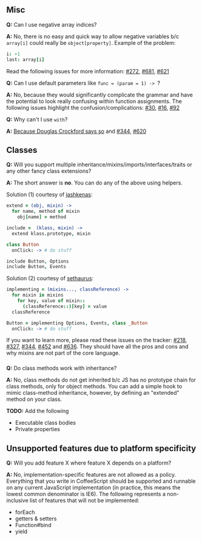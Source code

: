 ## Misc
   **Q:** Can I use negative array indices?

   **A:** No, there is no easy and quick way to allow negative variables b/c `array[i]` could really be `object[property]`. Example of the problem:

```coffeescript
i: -1
last: array[i]
```

Read the following issues for more information: 
[#272](http://github.com/jashkenas/coffee-script/issues/272), 
[#681](http://github.com/jashkenas/coffee-script/issues/681),
[#621](http://github.com/jashkenas/coffee-script/issues/621)


   **Q:** Can I use default parameters like `func = (param = 1) -> `?
  
   **A:** No,  because they would significantly complicate the grammar and have the potential to look really confusing within function assignments. The following issues highlight the confusion/complications: [#30](http://github.com/jashkenas/coffee-script/issues/30), 
[#16](http://github.com/jashkenas/coffee-script/issues/16),
[#92](http://github.com/jashkenas/coffee-script/issues/92)

   **Q:** Why can't I use `with`?

   **A:** [Because Douglas Crockford says so](http://yuiblog.com/blog/2006/04/11/with-statement-considered-harmful/) and [#344](http://github.com/jashkenas/coffee-script/issues/344), 
[#620](http://github.com/jashkenas/coffee-script/issues/620)

## Classes
   **Q:** Will you support multiple inheritance/mixins/imports/interfaces/traits or any other fancy class extensions?

   **A:** The short answer is **no**. You can do any of the above using helpers.

  Solution (1) courtesy of [jashkenas](http://github.com/jashkenas):

```coffeescript
extend = (obj, mixin) ->
  for name, method of mixin
    obj[name] = method

include =  (klass, mixin) ->
  extend klass.prototype, mixin

class Button
  onClick: -> # do stuff

include Button, Options
include Button, Events
```

  Solution (2) courtesy of [sethaurus](http://github.com/sethaurus):

```coffeescript
implementing = (mixins..., classReference) ->
  for mixin in mixins
    for key, value of mixin::
      (classReference::)[key] = value
  classReference

Button = implementing Options, Events, class _Button
  onClick: -> # do stuff
```

  If you want to learn more, please read these issues on the tracker: 
[#218](http://github.com/jashkenas/coffee-script/issues/218), 
[#327](http://github.com/jashkenas/coffee-script/issues/327), 
[#344](http://github.com/jashkenas/coffee-script/issues/344), 
[#452](http://github.com/jashkenas/coffee-script/issues/452) and 
[#636](http://github.com/jashkenas/coffee-script/issues/636). They should have all the pros and cons and why mixins are not part of the core language.


### 


   **Q:** Do class methods work with inheritance?

   **A:** No, class methods do not get inherited b/c JS has no prototype chain for class methods, only for object methods. You can add a simple hook to mimic class-method inheritance, however, by defining an "extended" method on your class.

 **TODO:** Add the following

* Executable class bodies
* Private properties


## Unsupported features due to platform specificity
   **Q:** Will you add feature X where feature X depends on a platform?
 
   **A:** No, implementation-specific features are not allowed as a policy. Everything that you write in CoffeeScript should be supported and runnable on any current JavaScript implementation (in practice, this means the lowest common denominator is IE6). The following represents a non-inclusive list of features that will not be implemented:

* forEach
* getters & setters
* Function#bind
* yield
